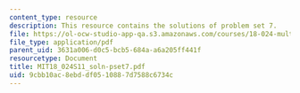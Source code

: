 ```yaml
---
content_type: resource
description: This resource contains the solutions of problem set 7.
file: https://ol-ocw-studio-app-qa.s3.amazonaws.com/courses/18-024-multivariable-calculus-with-theory-spring-2011/9cbb10ac8ebddf0510887d7588c6734c_MIT18_024S11_soln-pset7.pdf
file_type: application/pdf
parent_uid: 3631a006-d0c5-bcb5-684a-a6a205ff441f
resourcetype: Document
title: MIT18_024S11_soln-pset7.pdf
uid: 9cbb10ac-8ebd-df05-1088-7d7588c6734c
---
```

